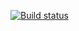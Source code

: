 [![Build status](https://ci.appveyor.com/api/projects/status/q6ir8h0ge108ra0i?svg=true)](https://ci.appveyor.com/project/Natalya-Den/api-ci-eaqsn)
